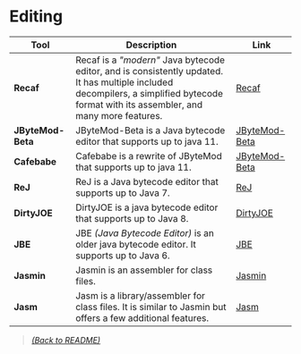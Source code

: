 # Editing

| Tool  | Description  | Link |
|-------|--------------|------|
| **Recaf** | Recaf is a _"modern"_ Java bytecode editor, and is consistently updated. It has multiple included decompilers, a simplified bytecode format with its assembler, and many more features. | [Recaf](https://github.com/Col-E/Recaf) |
| **JByteMod-Beta** | JByteMod-Beta is a Java bytecode editor that supports up to java 11. | [JByteMod-Beta](https://github.com/GraxCode/JByteMod-Beta) |
| **Cafebabe** |  Cafebabe is a rewrite of JByteMod that supports up to java 11. | [JByteMod-Beta](https://github.com/GraxCode/Cafebabe) |
| **ReJ** | ReJ is a Java bytecode editor that supports up to Java 7. | [ReJ](http://rejava.sourceforge.net/index.html) |
| **DirtyJOE** | DirtyJOE is a java bytecode editor that supports up to Java 8. | [DirtyJOE](http://dirty-joe.com/) |
| **JBE** | JBE _(Java Bytecode Editor)_ is an older java bytecode editor. It supports up to Java 6. | [JBE](https://set.ee/jbe/) |
| **Jasmin** | Jasmin is an assembler for class files. | [Jasmin](https://github.com/Nowilltolife/Jasm) |
| **Jasm** | Jasm is a library/assembler for class files. It is similar to Jasmin but offers a few additional features. | [Jasm](https://github.com/Nowilltolife/Jasm) |

> [_(Back to README)_](README.md)

